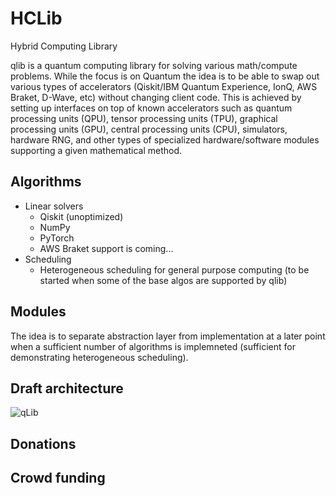 # HCLib
Hybrid Computing Library

qlib is a quantum computing library for solving various math/compute problems. While the focus is on Quantum the idea is to be able to swap out various types of accelerators (Qiskit/IBM Quantum Experience, IonQ, AWS Braket, D-Wave, etc) without changing client code. This is achieved by setting up interfaces on top of known accelerators such as quantum processing units (QPU), tensor processing units (TPU), graphical processing units (GPU), central processing units (CPU), simulators, hardware RNG, and other types of specialized hardware/software modules supporting a given mathematical method.

## Algorithms

* Linear solvers
  * Qiskit (unoptimized)
  * NumPy
  * PyTorch
  * AWS Braket support is coming...
* Scheduling
  * Heterogeneous scheduling for general purpose computing (to be started when some of the base algos are supported by qlib)

## Modules

The idea is to separate abstraction layer from implementation at a later point when a sufficient number of algorithms is implemneted (sufficient for demonstrating heterogeneous scheduling).

## Draft architecture

![qLib](https://user-images.githubusercontent.com/1936580/126837204-f393d694-cbed-4da1-abf8-aec82c73da9d.png)

## Donations

## Crowd funding
